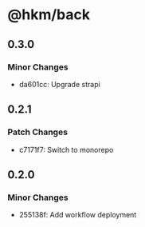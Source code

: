 # @hkm/back

## 0.3.0

### Minor Changes

- da601cc: Upgrade strapi

## 0.2.1

### Patch Changes

- c7171f7: Switch to monorepo

## 0.2.0

### Minor Changes

- 255138f: Add workflow deployment
